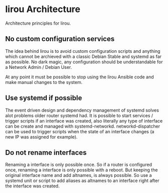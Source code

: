 # lirou Architecture

Architecture principles for lirou.

## No custom configuration services

The idea behind lirou is to avoid custom configuration scripts and anything which cannot be archieved with
a classic Debian Stable and systemd as far as possible. No dark magic, any configuration should be understandable
for a Network Admin / Debian User.

At any point it must be possible to stop using the lirou Ansible code and make manual changes to the system.

## Use systemd if possible

The event driven design and dependency management of systemd solves alot problems older router systemd had.
It is possible to start services / trigger scripts if an interface was created, also literally any type of
interface can be create and managed with systemd-networkd. networkd-dispatcher can be used to trigger scripts
when the state of an interface changes (a new IP was assigned for example).

## Do not rename interfaces

Renaming a interface is only possible once. So if a router is configured once, renaming a interface is only possible
with a reboot. But keeping the original interface name and add altnames, is always possible. So use a systemd unit
or script to add aliases as altnames to an interface right after the interface was created.
